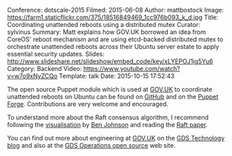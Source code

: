 Conference: dotscale-2015
Filmed: 2015-06-08
Author: mattbostock
Image: https://farm1.staticflickr.com/375/18516849469_1cc976b093_k_d.jpg
Title: Coordinating unattended reboots using a distributed mutex
Curator: sylvinus
Summary: Matt explains how GOV.UK borrowed an idea from CoreOS' reboot mechanism and are using etcd-backed distributed mutex to orchestrate unattended reboots across their Ubuntu server estate to apply essential security updates.
Slides: http://www.slideshare.net/slideshow/embed_code/key/xLYEPOJ1jg5Yu6
Category: Backend
Video: https://www.youtube.com/watch?v=w7o9xNyZCQo
Template: talk
Date: 2015-10-15 17:52:43


The open source Puppet module which is used at <a href="https://www.gov.uk/"><span class="s2">GOV.UK</span></a> to coordinate unattended reboots on Ubuntu can be found on <a href="https://github.com/gds-operations/puppet-unattended_reboot"><span class="s2">GitHub</span></a> and on the <a href="https://forge.puppetlabs.com/gdsoperations/unattended_reboot"><span class="s2">Puppet Forge</span></a>. Contributions are very welcome and encouraged. <br>


To understand more about the Raft consensus algorithm, I recommend following the <a href="http://thesecretlivesofdata.com/raft/"><span class="s2">visualisation</span></a> by <a href="https://github.com/benbjohnson"><span class="s2">Ben Johnson</span></a> and reading the <a href="https://raftconsensus.github.io/"><span class="s2">Raft paper</a>. <br>


You can find out more about engineering at <a href="https://www.gov.uk/"><span class="s2">GOV.UK</span></a> on the <a href="https://gdstechnology.blog.gov.uk/"><span class="s2">GDS Technology blog</span></a> and also at the <a href="http://gds-operations.github.io/"><span class="s2">GDS Operations open source</span></a> web site.